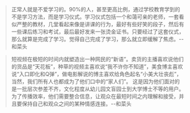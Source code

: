>正常人就是不爱学习的。90%的人，甚至更高比例，通过学校教育学到的不是学习方法，而是学习仪式。学习仪式包括一个和蔼可亲的老师，一套看似严整的教材，几堂看起来像是讲课的行为，最好有些好笑的段子，然后有一些课后练习和考试，最后最好发来一张烫金证书。只要经过了这套仪式，那么就算是完成了学习。觉得自己完成了学习，那么就立即缓解了焦虑。--和菜头

>短视频在极短的时间内就塑造出一种网民的“新语”。卖货的主播喜欢说他们的货品是“天花板”，种草的视频主喜欢说“我不许你不知道”，美食博主喜欢说“入口即化和Q弹”，做电影解说的博主喜欢给角色起名“小美大壮丧彪”，当然，我们所有人也都成为了他们口中的“家人们”。
这是因为他们面对的是一批层次参差不齐，文化程度从幼儿园文盲园士到大学博士不等的用户。为了传播效率，他们需要整合信息，让观众在最短时间之内理解和接受，并且要保持自己和观众之间的某种情感连接。--和菜头